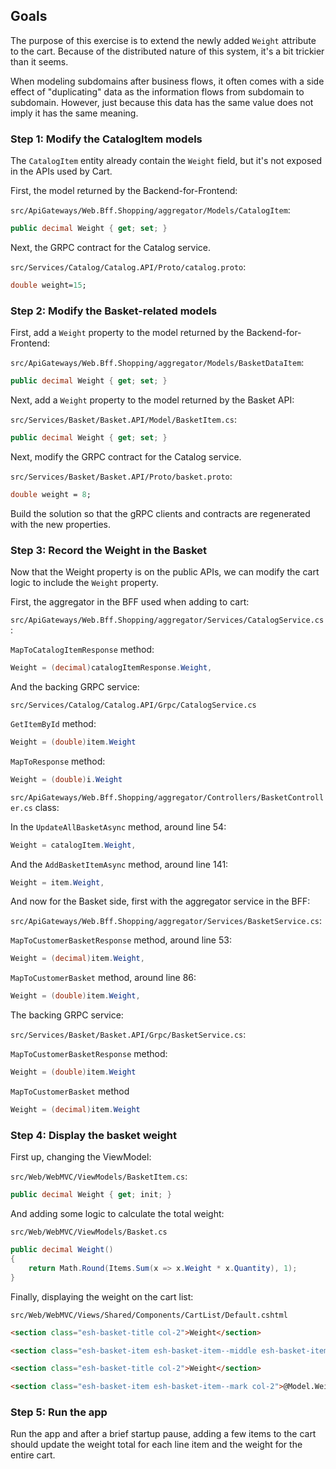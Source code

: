 
## Goals

The purpose of this exercise is to extend the newly added `Weight` attribute to the cart. Because of the distributed nature of this system, it's a bit trickier than it seems.

When modeling subdomains after business flows, it often comes with a side effect of "duplicating" data as the information flows from subdomain to subdomain. However, just because this data has the same value does not imply it has the same meaning.

### Step 1: Modify the CatalogItem models

The `CatalogItem` entity already contain the `Weight` field, but it's not exposed in the APIs used by Cart.

First, the model returned by the Backend-for-Frontend:

`src/ApiGateways/Web.Bff.Shopping/aggregator/Models/CatalogItem`:

```csharp
public decimal Weight { get; set; }
```

Next, the GRPC contract for the Catalog service.

`src/Services/Catalog/Catalog.API/Proto/catalog.proto`:

```proto
double weight=15;
```

### Step 2: Modify the Basket-related models

First, add a `Weight` property to the model returned by the Backend-for-Frontend:

`src/ApiGateways/Web.Bff.Shopping/aggregator/Models/BasketDataItem`:

```csharp
public decimal Weight { get; set; }
```

Next, add a `Weight` property to the model returned by the Basket API:

`src/Services/Basket/Basket.API/Model/BasketItem.cs`:

```csharp
public decimal Weight { get; set; }
```

Next, modify the GRPC contract for the Catalog service.

`src/Services/Basket/Basket.API/Proto/basket.proto`:

```proto
double weight = 8;
```

Build the solution so that the gRPC clients and contracts are regenerated with the new properties.

### Step 3: Record the Weight in the Basket

Now that the Weight property is on the public APIs, we can modify the cart logic to include the `Weight` property.

First, the aggregator in the BFF used when adding to cart:

`src/ApiGateways/Web.Bff.Shopping/aggregator/Services/CatalogService.cs`:

`MapToCatalogItemResponse` method:

```csharp
Weight = (decimal)catalogItemResponse.Weight,
```

And the backing GRPC service:

`src/Services/Catalog/Catalog.API/Grpc/CatalogService.cs`

`GetItemById` method:

```csharp
Weight = (double)item.Weight
```

`MapToResponse` method:

```csharp
Weight = (double)i.Weight
```


`src/ApiGateways/Web.Bff.Shopping/aggregator/Controllers/BasketController.cs` class:

In the `UpdateAllBasketAsync` method, around line 54:

```csharp
Weight = catalogItem.Weight,
```

And the `AddBasketItemAsync` method, around line 141:

```csharp
Weight = item.Weight,
```

And now for the Basket side, first with the aggregator service in the BFF:


`src/ApiGateways/Web.Bff.Shopping/aggregator/Services/BasketService.cs`:

`MapToCustomerBasketResponse` method, around line 53:

```csharp
Weight = (decimal)item.Weight,
```

`MapToCustomerBasket` method, around line 86:

```csharp
Weight = (double)item.Weight,
```

The backing GRPC service:

`src/Services/Basket/Basket.API/Grpc/BasketService.cs`:

`MapToCustomerBasketResponse` method:

```csharp
Weight = (double)item.Weight
```

`MapToCustomerBasket` method

```csharp
Weight = (decimal)item.Weight
```

### Step 4: Display the basket weight

First up, changing the ViewModel:


`src/Web/WebMVC/ViewModels/BasketItem.cs`:

```csharp
public decimal Weight { get; init; }
```

And adding some logic to calculate the total weight:

`src/Web/WebMVC/ViewModels/Basket.cs`

```csharp
public decimal Weight()
{
    return Math.Round(Items.Sum(x => x.Weight * x.Quantity), 1);
}
```

Finally, displaying the weight on the cart list:

`src/Web/WebMVC/Views/Shared/Components/CartList/Default.cshtml`

```html
<section class="esh-basket-title col-2">Weight</section>
```

```html
<section class="esh-basket-item esh-basket-item--middle esh-basket-item--mark col-2">@Math.Round(item.Quantity * item.Weight, 1).ToString("N1")g</section>
```

```html
<section class="esh-basket-title col-2">Weight</section>
```

```html
<section class="esh-basket-item esh-basket-item--mark col-2">@Model.Weight().ToString("N1") g</section>
```

### Step 5: Run the app

Run the app and after a brief startup pause, adding a few items to the cart should update the weight total for each line item and the weight for the entire cart.
